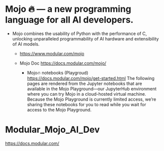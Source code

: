 # Mojo 🔥 — a new programming language for all AI developers.

- Mojo combines the usability of Python with the performance of C, unlocking unparalleled programmability of AI hardware and extensibility of AI models.

  - https://www.modular.com/mojo

  - Mojo Doc https://docs.modular.com/mojo/

    - Mojo🔥 notebooks (Playgroud)
    https://docs.modular.com/mojo/get-started.html
    The following pages are rendered from the Jupyter notebooks that are available in the Mojo Playground—our JupyterHub environment where you can try Mojo in a cloud-hosted virtual machine.
    Because the Mojo Playground is currently limited access, we’re sharing these notebooks for you to read while you wait for access to the Mojo Playground.

# Modular_Mojo_AI_Dev

https://docs.modular.com/

